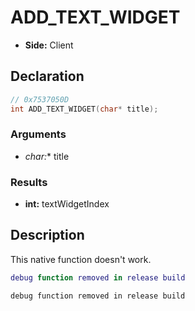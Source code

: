 # ADD_TEXT_WIDGET
- **Side:** Client

## Declaration
```cpp
// 0x7537050D
int ADD_TEXT_WIDGET(char* title);
```

### Arguments
- **char*:** title

### Results
- **int:** textWidgetIndex

## Description
This native function doesn't work.

```lua
debug function removed in release build
```

```squirrel
debug function removed in release build
```